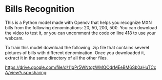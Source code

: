 # Bills Recognition
This is a Python model made with Opencv that helps you recognize MXN bills from the following denominations: 20, 50, 200, 500. You can download the video to test it, or you can uncomment the code on line 418 to use your webcam.

To train this model download the following .zip file that contains severel pictures of bills with different denomination.
Once you downloaded it, extract it in the same directory of all the other files.

https://drive.google.com/file/d/11gPr5WNtgzWMQOdrMEeBM6Sb0aHuTCcA/view?usp=sharing
